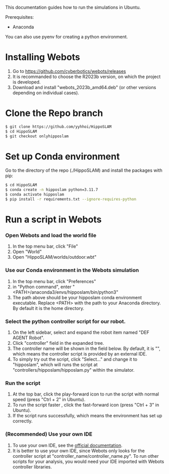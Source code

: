 This documentation guides how to run the simulations in Ubuntu.

Prerequisites:
- Anaconda

You can also use pyenv for creating a python environment. 


# Installing Webots
1. Go to https://github.com/cyberbotics/webots/releases
2. It is recommanded to choose the R2023b version, on which the project is developed.
3. Download and install "webots_2023b_amd64.deb" (or other versions depending on individual cases).

# Clone the Repo branch
```bash
$ git clone https://github.com/yyhhoi/HippoSLAM
$ cd HippoSLAM
$ git checkout onlyhipposlam
```

# Set up Conda environment
Go to the directory of the repo (./HippoSLAM) and install the packages with pip:
```bash
$ cd HippoSLAM
$ conda create -n hipposlam python=3.11.7
$ conda activate hipposlam
$ pip install -r requirements.txt --ignore-requires-python
```

# Run a  script in Webots
### Open Webots and load the world file
1. In the top menu bar, click "File" 
2. Open "World" 
3. Open "HippoSLAM/worlds/outdoor.wbt"


### Use our Conda environment in the Webots simulation
1. In the top menu bar, click "Preferences" 
2. in "Python command", enter "\<PATH\>/anaconda3/envs/hipposlam/bin/python3"
3. The path above should be your hipposlam conda environment executable. Replace \<PATH\> with the path to your Anaconda directory. By default it is the home directory.
   
	
### Select the python controller script for our robot.
1. On the left sidebar, select and expand the robot item named "DEF AGENT Robot". 
2. Click "controller" field in the expanded tree. 
3. The controller name will be shown in the field below. By default, it is "<extern>", which means the controller script is provided by an external IDE. 
4. To simply try out the script, click "Select..." and change it to "hipposlam", which will runs the script at "controllers/hipposlam/hipposlam.py" within the simulator.

### Run the script
1. At the top bar, click the play-forward icon to run the script with normal speed (press "Ctrl + 2" in Ubuntu).
2. To run the script faster , click the fast-forward icon  (press "Ctrl + 3" in Ubuntu).
3. If the script runs successfully, which means the environment has set up correctly.

### (Recommended) Use your own IDE
1. To use your own IDE, see the [official documentation](https://cyberbotics.com/doc/guide/using-your-ide). 
2. It is better to use your own IDE, since Webots only looks for the controller script at "controller_name/controller_name.py". To run other scripts for your analysis, you would need your IDE imported with Webots controller libraries.

